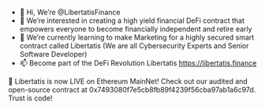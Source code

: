 - 👋 Hi, We’re @LibertatisFinance
- 👀 We’re interested in creating a high yield financial DeFi contract that empowers everyone to become financially independent and retire early
- 🌱 We’re currently learning to make Marketing for a highly secured smart contract called Libertatis (We are all Cybersecurity Experts and Senior Software Developer)
- 📫 Become part of the DeFi Revolution Libertatis https://libertatis.finance

🚀 Libertatis is now LIVE on Ethereum MainNet! Check out our audited and open-source contract at 0x7493080f7e5cb8fb89f4239f56cba97ab1a6c97d. Trust is code!
 
<!---
LibertatisFinance/LibertatisFinance is a ✨ special ✨ repository because its `README.md` (this file) appears on your GitHub profile.
You can click the Preview link to take a look at your changes.
--->
